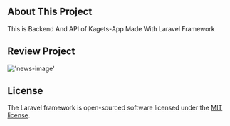 

## About This Project
This is Backend And API of Kagets-App Made With Laravel Framework


## Review Project
!['news-image']('image_readme/news.png')


## License

The Laravel framework is open-sourced software licensed under the [MIT license](https://opensource.org/licenses/MIT).